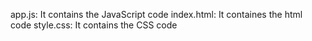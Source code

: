 app.js: It contains the JavaScript code
index.html: It containes the html code
style.css: It contains the CSS code

